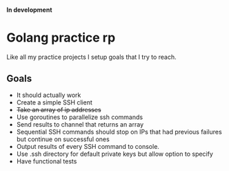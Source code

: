 #### In development

# Golang practice rp

Like all my practice projects I setup goals that I try to reach.

## Goals
* It should actually work
* Create a simple SSH client
* ~~Take an array of ip addresses~~
* Use goroutines to parallelize ssh commands
* Send results to channel that returns an array
* Sequential SSH commands should stop on IPs that had previous failures but continue on successful ones
* Output results of every SSH command to console. 
* Use .ssh directory for default private keys but allow option to specify
* Have functional tests




